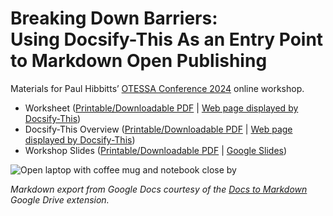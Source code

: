 <h1>Breaking Down Barriers:<br>Using Docsify-This As an Entry Point to Markdown Open Publishing</h1> 

Materials for Paul Hibbitts’ [OTESSA Conference 2024](https://otessa.org/2024/) online workshop.

- Worksheet ([Printable/Downloadable PDF](https://paulhibbitts.github.io/otessa-2024/worksheet.pdf) | [Web page displayed by Docsify-This](https://docsify-this.net/?basePath=https://raw.githubusercontent.com/paulhibbitts/otessa-2024/main/pages&homepage=worksheet.md&browser-tab-title=Worksheet%20-%20Breaking%20Down%20Barriers&header-weight=600&dark-mode=true))
- Docsify-This Overview ([Printable/Downloadable PDF](https://paulhibbitts.github.io/otessa-2024/introduction-to-docsify-this.pdf) | [Web page displayed by Docsify-This](https://docsify-this.net/?basePath=https://raw.githubusercontent.com/paulhibbitts/otessa-2024/main/pages&homepage=introduction-to-docsify-this.md&edit-link=https://github.com/paulhibbitts/otessa-2024/blob/main/pages/introduction-to-docsify-this.md&sidebar=true&edit-link-text=Suggest%20an%20Edit%20on%20GitHub&browser-tab-title=Introduction%20to%20Publishing%20with%20Docsify-This&header-weight=600&dark-mode=true&coverpage=_coverpage.md))
- Workshop Slides ([Printable/Downloadable PDF](https://paulhibbitts.github.io/otessa-2024/slides.pdf) | [Google Slides](https://docs.google.com/presentation/d/1emFKCI_DRlCqCVbaaawPZoa5AdVY2UC-I6_s0WK7a64/edit?usp=sharing))

![Open laptop with coffee mug and notebook close by](https://otessa.org/2024/files/2023/10/nick-morrison-FHnnjk1Yj7Y-unsplash-scaled.jpg ':class=banner-tall-image')

_Markdown export from Google Docs courtesy of the *[Docs to Markdown](https://workspace.google.com/marketplace/app/docs_to_markdown/700168918607)* Google Drive extension._
